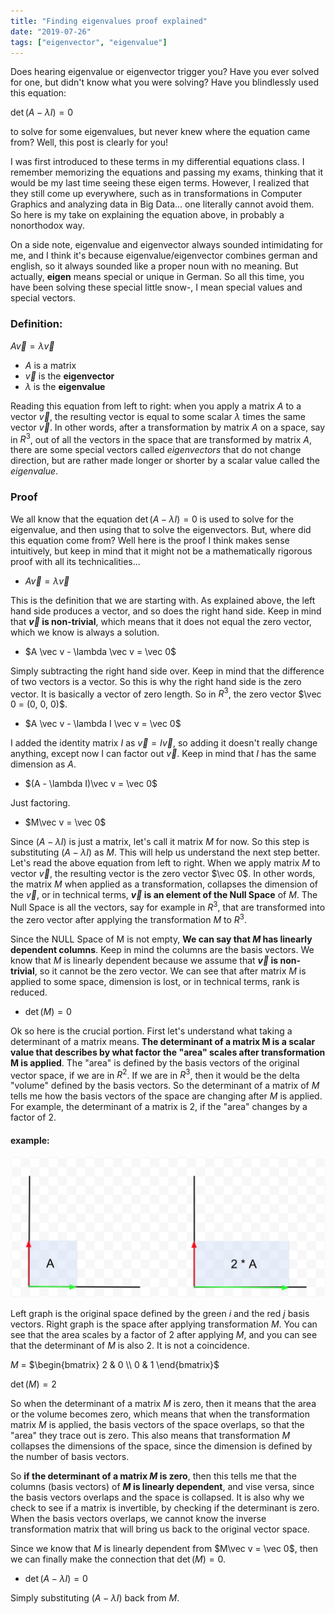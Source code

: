 ```yaml
---
title: "Finding eigenvalues proof explained"
date: "2019-07-26"
tags: ["eigenvector", "eigenvalue"]
---
```


Does hearing eigenvalue or eigenvector trigger you? Have you ever solved for one, but didn't know what you were solving? Have you blindlessly used this equation:

$\det (A - \lambda I) = 0$

to solve for some eigenvalues, but never knew where the equation came from? Well, this post is clearly for you!

I was first introduced to these terms in my differential equations class. I remember memorizing the equations and passing my exams, thinking that it would be my last time seeing these eigen terms. However, I realized that they still come up everywhere, such as in transformations in Computer Graphics and analyzing data in Big Data... one literally cannot avoid them. So here is my take on explaining the equation above, in probably a nonorthodox way.

On a side note, eigenvalue and eigenvector always sounded intimidating for me, and I think it's because eigenvalue/eigenvector combines german and english, so it always sounded like a proper noun with no meaning. But actually, __eigen__ means special or unique in German. So all this time, you have been solving these special little snow-, I mean special values and special vectors.

### Definition:

$A \vec v = \lambda \vec v$

* $A$ is a matrix
* $\vec v$ is the __eigenvector__
* $\lambda$ is the __eigenvalue__

Reading this equation from left to right: when you apply a matrix $A$ to a vector $\vec v$, the resulting vector is equal to some scalar $\lambda$ times the same vector $\vec v$. In other words, after a transformation by matrix $A$ on a space, say in $R^3$, out of all the vectors in the space that are transformed by matrix $A$, there are some special vectors called _eigenvectors_ that do not change direction, but are rather made longer or shorter by a scalar value called the _eigenvalue_.

### Proof

We all know that the equation $\det (A - \lambda I) = 0$ is used to solve for the eigenvalue, and then using that to solve the eigenvectors. But, where did this equation come from? Well here is the proof I think makes sense intuitively, but keep in mind that it might not be a mathematically rigorous proof with all its technicalities...

* $A \vec v = \lambda \vec v$

This is the definition that we are starting with. As explained above, the left hand side produces a vector, and so does the right hand side. Keep in mind that __$\vec v$ is non-trivial__, which means that it does not equal the zero vector, which we know is always a solution.

* $A \vec v - \lambda \vec v = \vec 0$

Simply subtracting the right hand side over. Keep in mind that the difference of two vectors is a vector. So this is why the right hand side is the zero vector. It is basically a vector of zero length. So in $R^3$, the zero vector $\vec 0 = (0, 0, 0)$.

* $A \vec v - \lambda I \vec v = \vec 0$

I added the identity matrix $I$ as $\vec v = I \vec v$, so adding it doesn't really change anything, except now I can factor out $\vec v$. Keep in mind that $I$ has the same dimension as $A$.

* $(A - \lambda I)\vec v = \vec 0$

Just factoring.

* $M\vec v = \vec 0$

Since $(A - \lambda I)$ is just a matrix, let's call it matrix $M$ for now. So this step is substituting $(A - \lambda I)$ as $M$. This will help us understand the next step better. Let's read the above equation from left to right. When we apply matrix $M$ to vector $\vec v$, the resulting vector is the zero vector $\vec 0$. In other words, the matrix $M$ when applied as a transformation, collapses the dimension of the $\vec v$, or in technical terms, __$\vec v$ is an element of the Null Space__ of $M$. The Null Space is all the vectors, say for example in $R^3$, that are transformed into the zero vector after applying the transformation $M$ to $R^3$.

Since the NULL Space of M is not empty, __We can say that $M$ has linearly dependent columns__. Keep in mind the columns are the basis vectors. We know that $M$ is linearly dependent because we assume that __$\vec v$ is non-trivial__, so it cannot be the zero vector. We can see that after matrix $M$ is applied to some space, dimension is lost, or in technical terms, rank is reduced.

* $\det(M) = 0$

Ok so here is the crucial portion. First let's understand what taking a determinant of a matrix means. __The determinant of a matrix M is a scalar value that describes by what factor the "area" scales after transformation M is applied__. The "area" is defined by the basis vectors of the original vector space, if we are in $R^2$. If we are in $R^3$, then it would be the delta "volume" defined by the basis vectors. So the determinant of a matrix of $M$ tells me how the basis vectors of the space are changing after $M$ is applied. For example, the determinant of a matrix is 2, if the "area" changes by a factor of 2.


#### example:

![](./pic.jpg)

Left graph is the original space defined by the green $i$ and the red $j$ basis vectors. Right graph is the space after applying transformation $M$. You can see that the area scales by a factor of 2 after applying $M$, and you can see that the determinant of $M$ is also 2. It is not a coincidence.

 $M$ = $\begin{bmatrix} 2 & 0 \\ 0 & 1 \end{bmatrix}$

 $\det(M) = 2$


So when the determinant of a matrix $M$ is zero, then it means that the area or the volume becomes zero, which means that when the transformation matrix $M$ is applied, the basis vectors of the space overlaps, so that the "area" they trace out is zero. This also means that transformation $M$ collapses the dimensions of the space, since the dimension is defined by the number of basis vectors.

So __if the determinant of a matrix $M$ is zero__, then this tells me that the columns (basis vectors) of __$M$ is linearly dependent__, and vise versa, since the basis vectors overlaps and the space is collapsed. It is also why we check to see if a matrix is invertible, by checking if the determinant is zero. When the basis vectors overlaps, we cannot know the inverse transformation matrix that will bring us back to the original vector space.

Since we know that $M$ is linearly dependent from $M\vec v = \vec 0$, then we can finally make the connection that $\det(M) = 0$.

* $\det (A - \lambda I) = 0$

Simply substituting $(A - \lambda I)$ back from $M$.
